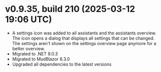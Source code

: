 ﻿# v0.9.35, build 210 (2025-03-12 19:06 UTC)
- A settings icon was added to all assistants and the assistants overview. The icon opens a dialog that displays all settings that can be changed. The settings aren't shown on the settings overview page anymore for a better overview.
- Migrated to .NET 9.0.3
- Migrated to MudBlazor 8.3.0
- Upgraded all dependencies to the latest versions